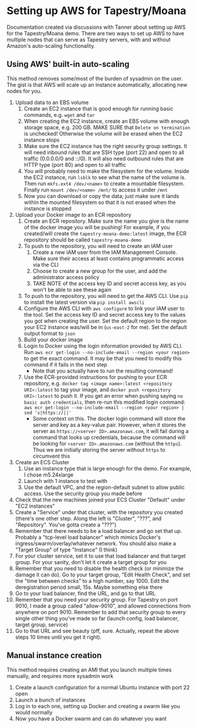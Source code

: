 # Setting up AWS for Tapestry/Moana

Documentation created via discussions with Tanner about setting up AWS for the
Tapestry/Moana demo. There are two ways to set up AWS to have multiple nodes
that can serve as Tapestry servers, with and without Amazon's auto-scaling
functionality.

## Using AWS' built-in auto-scaling

This method removes some/most of the burden of sysadmin on the user. The gist
is that AWS will scale up an instance automatically, allocating new nodes for
you.

1.  Upload data to an EBS volume
    1.  Create an EC2 instance that is good enough for running basic commands,
        e.g. `wget` and `tar`
    2.  When creating the EC2 instance, create an EBS volume with enough storage
        space, e.g. 200 GB. MAKE SURE that `Delete on termination` is unchecked!
        Otherwise the volume will be erased when the EC2 instance stops
    3.  Make sure the EC2 instance has the right security group settings. It
        will need inbound rules that are SSH type (port 22) and open to all
        traffic (0.0.0.0/0 and ::/0). It will also need outbound rules that are
        HTTP type (port 80) and open to all traffic
    4.  You will probably need to make the filesystem for the volume. Inside
        the EC2 instance, run `lsblk` to see what the name of the volume is.
        Then run `mkfs.ext4 /dev/<name>` to create a mountable filesystem.
        Finally run `mount /dev/<name> /mnt/` to access it under `/mnt`
    5.  Now you can download or copy the data; just make sure it lands within
        the mounted filesystem so that it is not erased when the instance is
        stopped
2.  Upload your Docker image to an ECR repository
    1.  Create an ECR repository. Make sure the name you give is the name of
        the docker image you will be pushing! For example, if you created/will
        create the `tapestry-moana-demo:latest` image, the ECR repository
        should be called `tapestry-moana-demo`
    2.  To push to the repository, you will need to create an IAM user
        1.  Create a new IAM user from the IAM Management Console. Make sure
            their access at least contains programmatic access via the CLI
        2.  Choose to create a new group for the user, and add the
            administrator access policy
        3.  TAKE NOTE of the access key ID and secret access key, as you won't
            be able to see these again
    3.  To push to the repository, you will need to get the AWS CLI. Use `pip`
        to install the latest version via `pip install awscli`
    4.  Configure the AWS CLI with `aws configure` to link your IAM user to the
        tool. Set the access key ID and secret access key to the values you got
        when creating the user. Set the default region to the region your EC2
        instance was/will be in (`us-east-2` for me). Set the default output
        format to `json`
    5.  Build your docker image
    6.  Login to Docker using the login information provided by AWS CLI. Run
        `aws ecr get-login --no-include-email --region <your region>` to get
        the exact command. It may be that you need to modify this command if it
        fails in the next step
        *   Note that you actually have to run the resulting command!
    7.  Use the ECR-provided instructions for pushing to your ECR repository,
        e.g. `docker tag <image name>:latest <repository URI>:latest` to tag
        your image, and `docker push <repository URI>:latest` to push it. If
        you get an error when pushing saying `no basic auth credentials`, then
        re-run this modified login command: `aws ecr get-login
        --no-include-email --region <your region> | sed 's|https://||'`
        *   Some context on this. The docker login command will store the
            server and key as a key-value pair. However, when it stores the
            server as `https://<server ID>.amazonaws.com`, it will fail during
            a command that looks up credentials, because the command will be
            looking for `<server ID>.amazonaws.com` (without the `https`). Thus
            we are initially storing the server without `https` to circumvent
            this
3.  Create an ECS Cluster
    1.  Use an instance type that is large enough for the demo. For example, I
        chose m5.24xlarge
    2.  Launch with 1 instance to test with
    3.  Use the default VPC, and the region-default subnet to allow public
        access. Use the security group you made before
4.  Check that the new machines joined your ECS Cluster "Default" under "EC2
    instances"
5.  Create a "Service" under that cluster, with the repository you created
    (there's one other step. Along the left is "Cluster", "???", and
    "Repository". You've gotta create a "???")
6.  Remember that there needs to be a load balancer and go set that up. Probably
    a "tcp-level load balancer" which mimics Docker's
    ingress/swarm/overlay/whatever network. You should also make a "Target
    Group" of type "Instance" (I think)
7.  For your cluster service, set it to use that load balancer and that target
    group. For your sanity, don't let it create a target group for you
8.  Remember that you need to disable the health check (or minimize the damage
    it can do). Go to your target group, "Edit Health Check", and set the "time
    between checks" to a high number, say 1000. Edit the deregistration period
    small, 15s. Maybe something else there
9.  Go to your load balancer, find the URL, and go to that URL
10. Remember that you need your security group. For Tapestry on port 9010, I
    made a group called "allow-9010", and allowed connections from anywhere on
    port 9010. Remember to add that security group to every single other thing
    you've made so far (launch config, load balancer, target group, service)
11. Go to that URL and see beauty (pff, sure. Actually, repeat the above steps
    10 times until you get it right).

## Manual instance creation

This method requires creating an AMI that you launch multiple times manually,
and requires more sysadmin work

1. Create a launch configuration for a normal Ubuntu instance with port 22 open
2. Launch a bunch of instances
3. Log in to each one, setting up Docker and creating a swarm like you would
   normally
4. Now you have a Docker swarm and can do whatever you want
